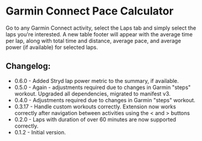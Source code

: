 # Garmin Connect Pace Calculator
Go to any Garmin Connect activity, select the Laps tab and simply select the laps you're interested. A new table footer will appear with the average time per lap, along with total time and distance,  average pace, and average power (if available) for selected laps.

## Changelog:
* 0.6.0 - Added Stryd lap power metric to the summary, if available.
* 0.5.0  - Again - adjustments required due to changes in Garmin "steps" workout. 
  Upgraded all dependencies, migrated to manifest v3.
* 0.4.0  - Adjustments required due to changes in Garmin "steps" workout.
* 0.3.17 - Handle custom workouts correctly.
  Extension now works correctly after navigation between activities using the < and > buttons
* 0.2.0  - Laps with duration of over 60 minutes are now supported correctly.
* 0.1.2  - Initial version.